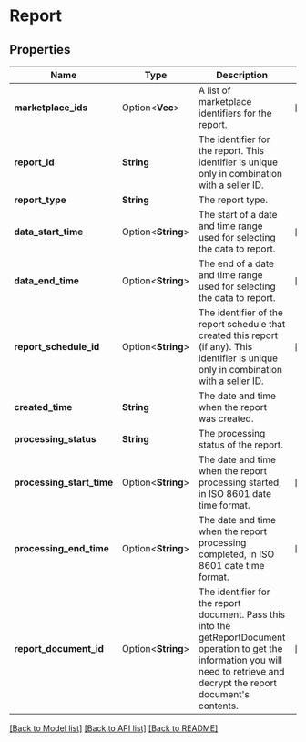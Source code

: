 # Report

## Properties

Name | Type | Description | Notes
------------ | ------------- | ------------- | -------------
**marketplace_ids** | Option<**Vec<String>**> | A list of marketplace identifiers for the report. | [optional]
**report_id** | **String** | The identifier for the report. This identifier is unique only in combination with a seller ID. | 
**report_type** | **String** | The report type. | 
**data_start_time** | Option<**String**> | The start of a date and time range used for selecting the data to report. | [optional]
**data_end_time** | Option<**String**> | The end of a date and time range used for selecting the data to report. | [optional]
**report_schedule_id** | Option<**String**> | The identifier of the report schedule that created this report (if any). This identifier is unique only in combination with a seller ID. | [optional]
**created_time** | **String** | The date and time when the report was created. | 
**processing_status** | **String** | The processing status of the report. | 
**processing_start_time** | Option<**String**> | The date and time when the report processing started, in ISO 8601 date time format. | [optional]
**processing_end_time** | Option<**String**> | The date and time when the report processing completed, in ISO 8601 date time format. | [optional]
**report_document_id** | Option<**String**> | The identifier for the report document. Pass this into the getReportDocument operation to get the information you will need to retrieve and decrypt the report document's contents. | [optional]

[[Back to Model list]](../README.md#documentation-for-models) [[Back to API list]](../README.md#documentation-for-api-endpoints) [[Back to README]](../README.md)


